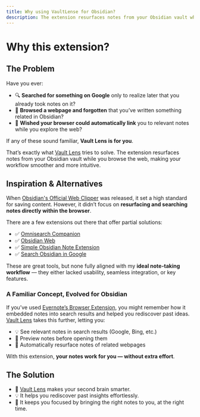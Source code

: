 ```yaml
---
title: Why using VaultLense for Obsidian?
description: The extension resurfaces notes from your Obsidian vault while you browse the web, making your workflow smoother and more intuitive.
---
```


# Why this extension?

## The Problem

Have you ever:
- 🔍 **Searched for something on Google** only to realize later that you already took notes on it?
- 📑 **Browsed a webpage and forgotten** that you’ve written something related in Obsidian?
- 🔗 **Wished your browser could automatically link** you to relevant notes while you explore the web?

If any of these sound familiar, **Vault Lens is for you**.

That’s exactly what [Vault Lens](https://chromewebstore.google.com/detail/obsidian-browser-search/ikdemlfoilfdmcdiegelchlhfnkpmaee) tries to solve. The extension resurfaces notes from your Obsidian vault while you browse the web, making your workflow smoother and more intuitive.

## Inspiration & Alternatives

When [Obsidian's Official Web Clipper](https://chromewebstore.google.com/detail/obsidian-web-clipper/cnjifjpddelmedmihgijeibhnjfabmlf) was released, it set a high standard for saving content. 
However, it didn’t focus on **resurfacing and searching notes directly within the browser**.

There are a few extensions out there that offer partial solutions:
- ✅ [Omnisearch Companion](https://chromewebstore.google.com/detail/omnisearch-companion/kcjcnnlpfbilodfnnkpioijobpjhokkd)
- ✅ [Obsidian Web](https://chromewebstore.google.com/detail/obsidian-web/edoacekkjanmingkbkgjndndibhkegad)
- ✅ [Simple Obsidian Note Extension](https://chromewebstore.google.com/detail/simple-obsidian-note-exte/flohnmomnafamkgbjonnjcjggkhiokkn)
- ✅ [Search Obsidian in Google](https://chromewebstore.google.com/detail/search-obsidian-in-google/dkefnggaipjamcbnjdlapgilhlaikbme)

These are great tools, but none fully aligned with my **ideal note-taking workflow** — they either lacked usability, seamless integration, or key features.

### A Familiar Concept, Evolved for Obsidian
If you’ve used [Evernote’s Browser Extension](https://chromewebstore.google.com/detail/evernote-web-clipper/pioclpoplcdbaefihamjohnefbikjilc), you might remember how it embedded notes into search results and helped you rediscover past ideas. 
[Vault Lens](https://chromewebstore.google.com/detail/obsidian-browser-search/ikdemlfoilfdmcdiegelchlhfnkpmaee) takes this further, letting you:
- 💡 See relevant notes in search results (Google, Bing, etc.)
- 📖 Preview notes before opening them
- 🔗 Automatically resurface notes of related webpages

With this extension, **your notes work for you — without extra effort**.

## The Solution
- 🚀 [Vault Lens](https://chromewebstore.google.com/detail/obsidian-browser-search/ikdemlfoilfdmcdiegelchlhfnkpmaee) makes your second brain smarter.
- 💡 It helps you rediscover past insights effortlessly.
- 🔎 It keeps you focused by bringing the right notes to you, at the right time.
